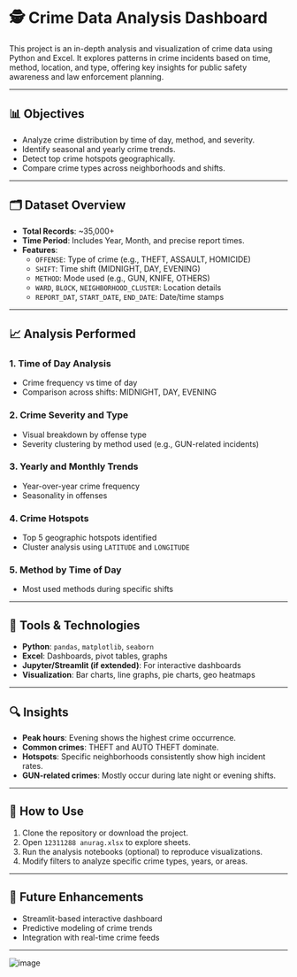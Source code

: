 # 🕵️ Crime Data Analysis Dashboard

This project is an in-depth analysis and visualization of crime data using Python and Excel. It explores patterns in crime incidents based on time, method, location, and type, offering key insights for public safety awareness and law enforcement planning.

---

## 📊 Objectives

- Analyze crime distribution by time of day, method, and severity.
- Identify seasonal and yearly crime trends.
- Detect top crime hotspots geographically.
- Compare crime types across neighborhoods and shifts.

---

## 🗂️ Dataset Overview

- **Total Records**: ~35,000+
- **Time Period**: Includes Year, Month, and precise report times.
- **Features**:
  - `OFFENSE`: Type of crime (e.g., THEFT, ASSAULT, HOMICIDE)
  - `SHIFT`: Time shift (MIDNIGHT, DAY, EVENING)
  - `METHOD`: Mode used (e.g., GUN, KNIFE, OTHERS)
  - `WARD`, `BLOCK`, `NEIGHBORHOOD_CLUSTER`: Location details
  - `REPORT_DAT`, `START_DATE`, `END_DATE`: Date/time stamps

---

## 📈 Analysis Performed

### 1. Time of Day Analysis
- Crime frequency vs time of day
- Comparison across shifts: MIDNIGHT, DAY, EVENING

### 2. Crime Severity and Type
- Visual breakdown by offense type
- Severity clustering by method used (e.g., GUN-related incidents)

### 3. Yearly and Monthly Trends
- Year-over-year crime frequency
- Seasonality in offenses

### 4. Crime Hotspots
- Top 5 geographic hotspots identified
- Cluster analysis using `LATITUDE` and `LONGITUDE`

### 5. Method by Time of Day
- Most used methods during specific shifts

---

## 📌 Tools & Technologies

- **Python**: `pandas`, `matplotlib`, `seaborn`
- **Excel**: Dashboards, pivot tables, graphs
- **Jupyter/Streamlit (if extended)**: For interactive dashboards
- **Visualization**: Bar charts, line graphs, pie charts, geo heatmaps

---

## 🔍 Insights

- **Peak hours**: Evening shows the highest crime occurrence.
- **Common crimes**: THEFT and AUTO THEFT dominate.
- **Hotspots**: Specific neighborhoods consistently show high incident rates.
- **GUN-related crimes**: Mostly occur during late night or evening shifts.

---

## 🚀 How to Use

1. Clone the repository or download the project.
2. Open `12311288 anurag.xlsx` to explore sheets.
3. Run the analysis notebooks (optional) to reproduce visualizations.
4. Modify filters to analyze specific crime types, years, or areas.

---

## 📌 Future Enhancements

- Streamlit-based interactive dashboard
- Predictive modeling of crime trends
- Integration with real-time crime feeds

---

![image](https://github.com/user-attachments/assets/ad82dfc9-ae30-43eb-b6d7-8a631b35be7f)


